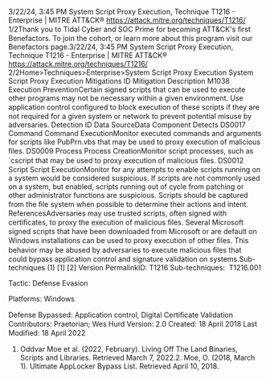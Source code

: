 3/22/24, 3:45 PM System Script Proxy Execution, Technique T1216 - Enterprise | MITRE ATT&CK®
https://attack.mitre.org/techniques/T1216/ 1/2Thank you to Tidal Cyber and SOC Prime for becoming ATT&CK's ﬁrst Benefactors. To join the cohort, or learn more about this program visit our
Benefactors page.3/22/24, 3:45 PM System Script Proxy Execution, Technique T1216 - Enterprise | MITRE ATT&CK®
https://attack.mitre.org/techniques/T1216/ 2/2Home>Techniques>Enterprise>System Script Proxy Execution
System Script Proxy Execution
Mitigations
ID Mitigation Description
M1038 Execution
PreventionCertain signed scripts that can be used to execute other programs may not be necessary within a given
environment. Use application control conﬁgured to block execution of these scripts if they are not required
for a given system or network to prevent potential misuse by adversaries.
Detection
ID Data SourceData Component Detects
DS0017 Command Command
ExecutionMonitor executed commands and arguments for scripts like PubPrn.vbs that may be used to
proxy execution of malicious ﬁles.
DS0009 Process Process
CreationMonitor script processes, such as `cscript that may be used to proxy execution of malicious
ﬁles.
DS0012 Script Script
ExecutionMonitor for any attempts to enable scripts running on a system would be considered
suspicious. If scripts are not commonly used on a system, but enabled, scripts running out of
cycle from patching or other administrator functions are suspicious. Scripts should be
captured from the ﬁle system when possible to determine their actions and intent.
ReferencesAdversaries may use trusted scripts, often signed with certiﬁcates, to proxy the execution of malicious ﬁles. Several Microsoft signed scripts
that have been downloaded from Microsoft or are default on Windows installations can be used to proxy execution of other ﬁles. This
behavior may be abused by adversaries to execute malicious ﬁles that could bypass application control and signature validation on
systems.Sub-techniques (1)
[1]
[2]
Version PermalinkID: T1216
Sub-techniques:  T1216.001

Tactic: Defense Evasion

Platforms: Windows

Defense Bypassed: Application control, Digital Certiﬁcate Validation
Contributors: Praetorian; Wes Hurd
Version: 2.0
Created: 18 April 2018
Last Modiﬁed: 18 April 2022
1. Oddvar Moe et al. (2022, February). Living Off The Land
Binaries, Scripts and Libraries. Retrieved March 7, 2022.2. Moe, O. (2018, March 1). Ultimate AppLocker Bypass List.
Retrieved April 10, 2018.
